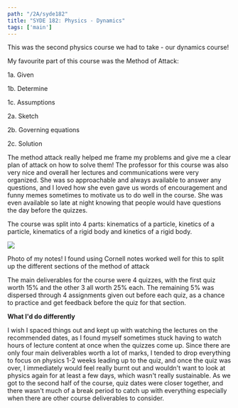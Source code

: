```yaml
---
path: "/2A/syde182"
title: "SYDE 182: Physics - Dynamics"
tags: ['main']
---
```

This was the second physics course we had to take - our dynamics course!

 My favourite part of this course was the Method of Attack: 

1a. Given

1b. Determine

1c. Assumptions

2a. Sketch

2b. Governing equations

2c. Solution

The method attack really helped me frame my problems and give me a clear plan of attack on how to solve them! The professor for this course was also very nice and overall her lectures and communications were very organized. She was so approachable and always available to answer any questions, and I loved how she even gave us words of encouragement and funny memes sometimes to motivate us to do well in the course. She was even available so late at night knowing that people would have questions the day before the quizzes. 

The course was split into 4 parts: kinematics of a particle, kinetics of a particle, kinematics of a rigid body and kinetics of a rigid body. 

![](https://s3.us-west-2.amazonaws.com/secure.notion-static.com/6ffd8e78-605c-4abd-9156-23d1bbc2b75f/Untitled.png?X-Amz-Algorithm=AWS4-HMAC-SHA256&X-Amz-Credential=AKIAT73L2G45O3KS52Y5%2F20210531%2Fus-west-2%2Fs3%2Faws4_request&X-Amz-Date=20210531T000119Z&X-Amz-Expires=86400&X-Amz-Signature=93e575ccd7c12057770e6ab59f2aa855d3f5fa4401b3e94326864be3fc0da264&X-Amz-SignedHeaders=host&response-content-disposition=filename%20%3D%22Untitled.png%22)

Photo of my notes! I found using Cornell notes worked well for this to split up the different sections of the method of attack

The main deliverables for the course were 4 quizzes, with the first quiz worth 15% and the other 3 all worth 25% each. The remaining 5% was dispersed through 4 assignments given out before each quiz, as a chance to practice and get feedback before the quiz for that section. 

**What I'd do differently**

I wish I spaced things out and kept up with watching the lectures on the recommended dates, as I found myself sometimes stuck having to watch hours of lecture content at once when the quizzes come up. Since there are only four main deliverables worth a lot of marks, I tended to drop everything to focus on physics 1-2 weeks leading up to the quiz, and once the quiz was over, I immediately would feel really burnt out and wouldn't want to look at physics again for at least a few days, which wasn't really sustainable. As we got to the second half of the course, quiz dates were closer together, and there wasn't much of a break period to catch up with everything especially when there are other course deliverables to consider.